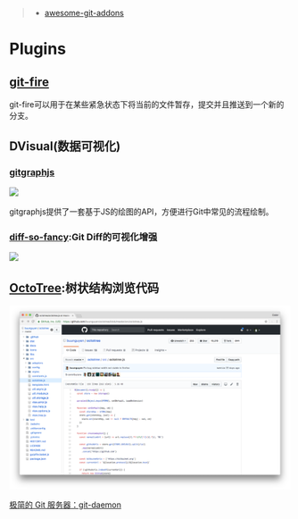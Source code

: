 > - [awesome-git-addons](https://github.com/stevemao/awesome-git-addons#git-deploy)
# Plugins

## [git-fire](https://github.com/qw3rtman/git-fire)

git-fire可以用于在某些紧急状态下将当前的文件暂存，提交并且推送到一个新的分支。

## DVisual(数据可视化)

### [gitgraphjs](http://gitgraphjs.com/#)

![](http://gitgraphjs.com/img/gitgraph-logo.png)

gitgraphjs提供了一套基于JS的绘图的API，方便进行Git中常见的流程绘制。

### [diff-so-fancy](https://github.com/so-fancy/diff-so-fancy):Git Diff的可视化增强
![](https://cloud.githubusercontent.com/assets/39191/10000682/8e849130-6052-11e5-9bd9-bd4505cd24d6.png)
## [OctoTree](https://github.com/buunguyen/octotree):树状结构浏览代码

![](https://github.com/buunguyen/octotree/raw/master/docs/chrome-github.png)

[极简的 Git 服务器：git-daemon](http://harttle.com/2016/06/20/git-daemon.html?utm_source=tuicool&utm_medium=referral)